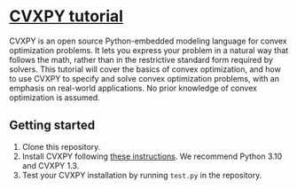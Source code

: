 # [CVXPY tutorial](https://cvxgrp.org/cvx_short_course)

CVXPY is an open source Python-embedded modeling language for convex
optimization problems. It lets you express your problem in a natural way that
follows the math, rather than in the restrictive standard form required by
solvers. This tutorial will cover the basics of convex optimization, and how to
use CVXPY to specify and solve convex optimization problems, with an emphasis on
real-world applications. No prior knowledge of convex optimization is assumed.

## Getting started

1. Clone this repository.
2. Install CVXPY following [these instructions](https://www.cvxpy.org/install/index.html).
We recommend Python 3.10 and CVXPY 1.3.
3. Test your CVXPY installation by running ``test.py`` in the repository.

